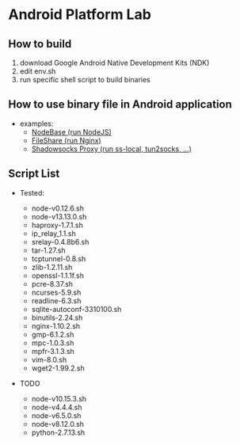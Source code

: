 # Android Platform Lab

## How to build

1. download Google Android Native Development Kits (NDK)
3. edit env.sh
4. run specific shell script to build binaries

## How to use binary file in Android application

- examples:
   - [NodeBase (run NodeJS)](https://github.com/dna2github/nodeBase)
   - [FileShare (run Nginx)](https://github.com/dna2github/dna2mtgol/blob/master/fileShare)
   - [Shadowsocks Proxy (run ss-local, tun2socks, ...)](https://github.com/shadowsocks/shadowsocks-android)

## Script List

- Tested:
   - node-v0.12.6.sh
   - node-v13.13.0.sh
   - haproxy-1.7.1.sh
   - ip\_relay\_1.1.sh
   - srelay-0.4.8b6.sh
   - tar-1.27.sh
   - tcptunnel-0.8.sh
   - zlib-1.2.11.sh
   - openssl-1.1.1f.sh
   - pcre-8.37.sh
   - ncurses-5.9.sh
   - readline-6.3.sh
   - sqlite-autoconf-3310100.sh
   - binutils-2.24.sh
   - nginx-1.10.2.sh
   - gmp-6.1.2.sh
   - mpc-1.0.3.sh
   - mpfr-3.1.3.sh
   - vim-8.0.sh
   - wget2-1.99.2.sh

- TODO
   - node-v10.15.3.sh
   - node-v4.4.4.sh
   - node-v6.5.0.sh
   - node-v8.12.0.sh
   - python-2.7.13.sh
